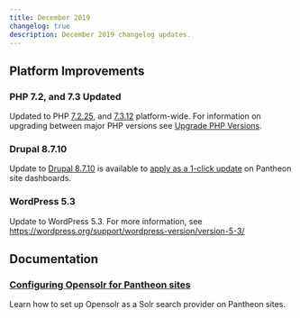 ```yaml
---
title: December 2019
changelog: true
description: December 2019 changelog updates.
---
```

## Platform Improvements
### PHP 7.2, and 7.3 Updated
Updated to PHP [7.2.25](https://www.php.net/ChangeLog-7.php#7.2.25), and [7.3.12](https://www.php.net/ChangeLog-7.php#7.3.12) platform-wide. For information on upgrading between major PHP versions see [Upgrade PHP Versions](/php-versions/).

<!-- excerpt -->

### Drupal 8.7.10
Update to [Drupal 8.7.10](https://www.drupal.org/project/drupal/releases/8.7.10) is available to [apply as a 1-click update](/core-updates/) on Pantheon site dashboards.

### WordPress 5.3
Update to WordPress 5.3. For more information, see https://wordpress.org/support/wordpress-version/version-5-3/ 

## Documentation
### [Configuring Opensolr for Pantheon sites](/opensolr/)
Learn how to set up Opensolr as a Solr search provider on Pantheon sites.
